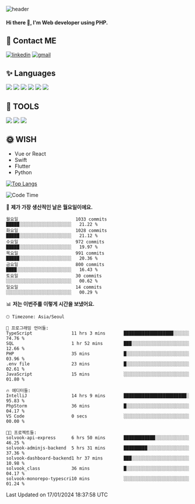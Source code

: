 ![header](https://capsule-render.vercel.app/api?type=waving&color=auto&height=300&section=header&text=Elin&fontSize=90&animation=twinkling)

#### Hi there 👋, I'm <b>Web developer</b> using PHP. ####

<!--
- 🔭 I’m currently working on Uniwill
- 🌱 I’m currently learning Vue or React or Python.
-->

<!---#### I am PHP developer --->

## 💌 Contact ME ###
[<img src='https://img.shields.io/badge/-EunjiKo-%230A66C2?style=flat-square&logo=LinkedIn&logoColor=white' alt='linkedin'>](https://www.linkedin.com/in/https://www.linkedin.com/in/eunji-ko-00a907164//)  [<img src='https://img.shields.io/badge/-einee214%40gmail.com-%23EA4335?style=flat-square&logo=Gmail&logoColor=white' alt='gmail'>](einee214@gmail.com)  


## ✨ Languages
<img src='https://img.shields.io/badge/-PHP-%23777BB4?style=for-the-badge&logo=PHP&logoColor=white'> <img src='https://img.shields.io/badge/-Laravel-%23FF2D20?style=for-the-badge&logo=Laravel&logoColor=white'> <img src='https://img.shields.io/badge/Jquery-%230769AD?style=for-the-badge&logo=Jquery&logoColor=white'> <img src='https://img.shields.io/badge/CSS3-%231572B6?style=for-the-badge&logo=CSS3&logoColor=white'> <img src='https://img.shields.io/badge/Bootstrap-%237952B3?style=for-the-badge&logo=Bootstrap&logoColor=white' > <img src='https://img.shields.io/badge/MySQL-%234479A1?style=for-the-badge&logo=MySQL&logoColor=white' >

## 🌷 TOOLS
<img src='https://img.shields.io/badge/PHPSTORM-%23000000?style=for-the-badge&logo=PhpStorm&logoColor=white' > <img src='https://img.shields.io/badge/GitLab-%23FCA121?style=for-the-badge&logo=GitLab&logoColor=white' > <img src='https://img.shields.io/badge/GitHub-%23181717?style=for-the-badge&logo=GitHub&logoColor=white'>


## 🌞 WISH
- Vue or React
- Swift
- Flutter
- Python


[![Top Langs](https://github-readme-stats.vercel.app/api/top-langs/?username=ein214&layout=compact)](https://github.com/anuraghazra/github-readme-stats)

<!--START_SECTION:waka-->
![Code Time](http://img.shields.io/badge/Code%20Time-3%2C184%20hrs%2020%20mins-blue)

📅 **제가 가장 생산적인 날은 월요일이에요.** 

```text
월요일                      1033 commits        █████░░░░░░░░░░░░░░░░░░░░   21.22 % 
화요일                      1028 commits        █████░░░░░░░░░░░░░░░░░░░░   21.12 % 
수요일                      972 commits         █████░░░░░░░░░░░░░░░░░░░░   19.97 % 
목요일                      991 commits         █████░░░░░░░░░░░░░░░░░░░░   20.36 % 
금요일                      800 commits         ████░░░░░░░░░░░░░░░░░░░░░   16.43 % 
토요일                      30 commits          ░░░░░░░░░░░░░░░░░░░░░░░░░   00.62 % 
일요일                      14 commits          ░░░░░░░░░░░░░░░░░░░░░░░░░   00.29 % 
```


📊 **저는 이번주를 이렇게 시간을 보냈어요.** 

```text
🕑︎ Timezone: Asia/Seoul

💬 프로그래밍 언어들: 
TypeScript               11 hrs 3 mins       ███████████████████░░░░░░   74.76 % 
SQL                      1 hr 52 mins        ███░░░░░░░░░░░░░░░░░░░░░░   12.66 % 
PHP                      35 mins             █░░░░░░░░░░░░░░░░░░░░░░░░   03.96 % 
.env file                23 mins             █░░░░░░░░░░░░░░░░░░░░░░░░   02.61 % 
JavaScript               15 mins             ░░░░░░░░░░░░░░░░░░░░░░░░░   01.80 % 

🔥 에디터들: 
IntelliJ                 14 hrs 9 mins       ████████████████████████░   95.83 % 
PhpStorm                 36 mins             █░░░░░░░░░░░░░░░░░░░░░░░░   04.17 % 
VS Code                  0 secs              ░░░░░░░░░░░░░░░░░░░░░░░░░   00.00 % 

🐱‍💻 프로젝트들: 
solvook-api-express      6 hrs 50 mins       ████████████░░░░░░░░░░░░░   46.25 % 
solvook-adminjs-backend  5 hrs 31 mins       █████████░░░░░░░░░░░░░░░░   37.36 % 
solvook-dashboard-backend1 hr 37 mins        ███░░░░░░░░░░░░░░░░░░░░░░   10.98 % 
solvook_class            36 mins             █░░░░░░░░░░░░░░░░░░░░░░░░   04.17 % 
solvook-monorepo-typescri10 mins             ░░░░░░░░░░░░░░░░░░░░░░░░░   01.24 % 
```


 Last Updated on 17/01/2024 18:37:58 UTC
<!--END_SECTION:waka-->

<!---![GitHub stats](https://github-readme-stats.vercel.app/api?username=ein214&show_icons=true&theme=dracula)  --->



